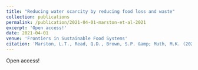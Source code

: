 ```yaml
---
title: "Reducing water scarcity by reducing food loss and waste"
collection: publications
permalink: /publication/2021-04-01-marston-et-al-2021
excerpt: 'Open access!'
date: 2021-04-01
venue: 'Frontiers in Sustainable Food Systems'
citation: 'Marston, L.T., Read, Q.D., Brown, S.P. &amp; Muth, M.K. (2021). Reducing water scarcity by reducing food loss and waste. Frontiers in Sustainable Food Systems, 5. DOI:10.3389/fsufs.2021.651476'
---
```

Open access!
